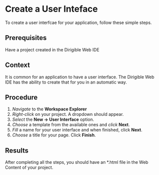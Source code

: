 # Create a User Inteface
To create a user interfcae for your application, follow these simple steps.

## Prerequisites
Have a project created in the Dirigible Web IDE

## Context
It is common for an application to have a user interface. The Dirigible Web IDE has the ability to create that for you in an automatic way.

## Procedure
1. _Navigate_ to the **Workspace Explorer**
2. _Right-click_ on your project. A dropdown should appear.
3. _Select_ the **New -> User Interface** option.
4. _Choose_ a template from the available ones and _click_ **Next**.
5. _Fill_ a name for your user interface and when finished, click **Next**.
6. _Choose_ a title for your page. Click **Finish**.

## Results
After completing all the steps, you should have an *.html file in the Web Content of your project.
